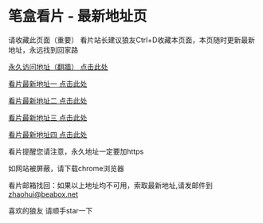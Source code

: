 # 笔盒看片 - 最新地址页

请收藏此页面（重要）
看片站长建议狼友Ctrl+D收藏本页面，本页随时更新最新地址，永远找到回家路

[永久访问地址（翻牆） 点击此处](https://beabox.net/)

[看片最新地址一 点击此处](https://2h5c3m8f9d3.shop)

[看片最新地址二 点击此处](https://2p9b0a0n9a6.shop)

[看片最新地址三 点击此处](https://2z4m4r4x9h3.shop)

[看片最新地址四 点击此处](https://2f1p5l3b0g6.shop)

看片提醒您请注意，永久地址一定要加https

如网站被屏蔽，请下载chrome浏览器

看片邮箱找回：如果以上地址均不可用，索取最新地址,请发邮件到 zhaohui@beabox.net

喜欢的狼友 请顺手star一下